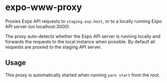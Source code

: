 # expo-www-proxy

Proxies Expo API requests to `staging.exp.host`, or to a locally running Expo API server (on localhost:3000).

The proxy auto-detects whether the Expo API server is running locally and forwards the requests to the local instance when possible.
By default all requests are proxied to the staging API server.

## Usage

This proxy is automatically started when running `yarn start` from the root.
